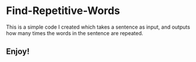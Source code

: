 # Find-Repetitive-Words
This is a simple code I created which takes a sentence as input, and outputs how many times the words in the sentence are repeated.
## Enjoy!
